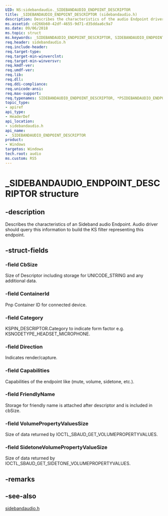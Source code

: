 ```yaml
---
UID: NS:sidebandaudio._SIDEBANDAUDIO_ENDPOINT_DESCRIPTOR
title: _SIDEBANDAUDIO_ENDPOINT_DESCRIPTOR (sidebandaudio.h)
description: Describes the characteristics of the audio Endpoint driver. 
ms.assetid: cd266b60-42df-4655-9d71-d35ddaa6c9a7
ms.date: 09/06/2018
ms.topic: struct
ms.keywords: _SIDEBANDAUDIO_ENDPOINT_DESCRIPTOR, SIDEBANDAUDIO_ENDPOINT_DESCRIPTOR, *PSIDEBANDAUDIO_ENDPOINT_DESCRIPTOR, 
req.header: sidebandaudio.h
req.include-header:
req.target-type:
req.target-min-winverclnt:
req.target-min-winversvr:
req.kmdf-ver:
req.umdf-ver:
req.lib:
req.dll:
req.ddi-compliance:
req.unicode-ansi:
req.max-support:
req.typenames: SIDEBANDAUDIO_ENDPOINT_DESCRIPTOR, *PSIDEBANDAUDIO_ENDPOINT_DESCRIPTOR
topic_type: 
- apiref
api_type: 
- HeaderDef
api_location: 
- sidebandaudio.h
api_name: 
- _SIDEBANDAUDIO_ENDPOINT_DESCRIPTOR
product:
- Windows
targetos: Windows
tech.root: audio
ms.custom: RS5
---
```


# _SIDEBANDAUDIO_ENDPOINT_DESCRIPTOR structure

## -description
Describes the characteristics of an Sideband audio Endpoint. Audio driver should query this information to build the KS filter representing this endpoint.

## -struct-fields

### -field CbSize
Size of Descriptor including storage for UNICODE_STRING and any additional data.

### -field ContainerId
Pnp Container ID for connected device.

### -field Category
 KSPIN_DESCRIPTOR.Category to indicate form factor e.g. KSNODETYPE_HEADSET_MICROPHONE.

### -field Direction
 Indicates render/capture.
 
### -field Capabilities
 Capabilities of the endpoint like (mute, volume, sidetone, etc.).
 
### -field FriendlyName
Storage for friendly name is attached after descriptor and is included in cbSize.
 
### -field VolumePropertyValuesSize
Size of data returned by IOCTL_SBAUD_GET_VOLUMEPROPERTYVALUES.
 
### -field SidetoneVolumePropertyValueSize
Size of data returned by IOCTL_SBAUD_GET_SIDETONE_VOLUMEPROPERTYVALUES.
 
## -remarks

## -see-also
[sidebandaudio.h](index.md)
